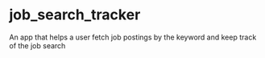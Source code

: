 # job_search_tracker
An app that helps a user fetch job postings by the keyword and keep track of the job search
